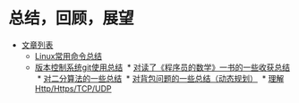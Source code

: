 总结，回顾，展望
============================

* [文章列表](README.md)
  * [Linux常用命令总结](docs/linux-commends.md)
  * [版本控制系统git使用总结](docs/git-commends.md)
  * [对读了《程序员的数学》一书的一些收获总结](docs/book-math-of-programmer.md)
  * [对二分算法的一些总结](docs/think-algo-dc.md)
  * [对背包问题的一些总结（动态规划）](docs/think-algo-package-dp.md)
  * [理解Http/Https/TCP/UDP](docs/think-protocols-http-https-tcp-udp.md)
